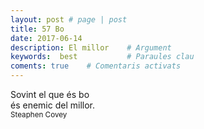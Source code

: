 ```yaml
---
layout: post # page | post
title: 57 Bo
date: 2017-06-14 
description: El millor    # Argument
keywords:  best           # Paraules clau
coments: true    # Comentaris activats
---
```


Sovint el que és bo<br />
és enemic del millor.<br />
<small>Steaphen Covey</small>
